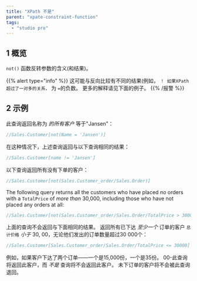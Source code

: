 ```yaml
---
title: "XPath 不是"
parent: "xpate-constraint-function"
tags:
  - "studio pro"
---
```


## 1 概览

`not()` 函数反转参数的含义(和结果)。

{{% alert type="info" %}}
这可能与反向比较有不同的结果(例如， `！ 如果XPath 超过了一对多的关系，` 为 `=`的负数。 更多的解释请见下面的例子。
{{% /报警 %}}

## 2 示例

此查询返回名称为 *的所有客户* 等于"Jansen"：

```java
//Sales.Customer[not(Name = 'Jansen')]
```

在这种情况下，上述查询返回与以下查询相同的结果：

```java
//Sales.Customer[name != 'Jansen']
```

以下查询返回所有没有下单的客户：

```java
//Sales.Customer[not(Sales.Customer_order/Sales.Order)]
```

The following query returns all the customers who have placed *no* orders with a `TotalPrice` of *more than* 30,000, including those who have not placed any orders at all:

```java
//Sales.Customer[not(Sales.Customer_order/Sales.Order/TotalPrice > 30000)]
```

上面的查询不会返回与下面相同的结果。 返回所有已下达 *至少一个* 订单的客户 `总计价格` *小于* 30, 00，无论他们发出的订单数量超过30 000个：

```java
//Sales.Customer[Sales.Customer_order/Sales.Order/TotalPrice <= 30000]
```
例如，如果客户下达了两个订单——一个是15,000份，一个是35份。 00-此查询将返回此客户，而 *不是* 查询将不会返回此客户。 未下订单的客户将不会被此查询退回。
